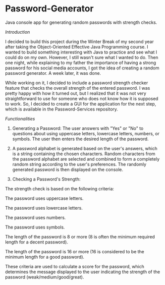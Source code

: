 # Password-Generator
Java console app for generating random passwords with strength checks.

*Introduction*

I decided to build this project during the Winter Break of my second year after taking the Object-Oriented Effective Java Programming course. I wanted to build something interesting with Java to practice and see what I could do on my own. However, I still wasn't sure what I wanted to do. Then one night, while explaining to my father the importance of having a strong password for his social media accounts, I got the idea of creating a random password generator. A week later, it was done.

While working on it, I decided to include a password strength checker feature that checks the overall strength of the entered password. I was pretty happy with how it turned out, but I realized that it was not very straightforward to use for someone who does not know how it is supposed to work. So, I decided to create a GUI for the application for the next step, which is available in the Password-Services repository.

*Functionalities*
1. Generating a Password:
  The user answers with "Yes" or "No" to questions about using uppercase letters, lowercase letters, numbers, or symbols.
The user then enters the desired length of the password.
2. A password alphabet is generated based on the user's answers, which is a string containing the chosen characters.
Random characters from the password alphabet are selected and combined to form a completely random string according to the user's preferences.
The randomly generated password is then displayed on the console.

3. Checking a Password's Strength:
   
The strength check is based on the following criteria:

The password uses uppercase letters.

The password uses lowercase letters.

The password uses numbers.

The password uses symbols.

The length of the password is 8 or more (8 is often the minimum required length for a decent password).

The length of the password is 16 or more (16 is considered to be the minimum length for a good password).

These criteria are used to calculate a score for the password, which determines the message displayed to the user indicating the strength of the password (weak/medium/good/great).
